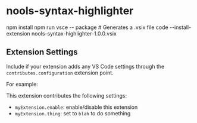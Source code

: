 # nools-syntax-highlighter

npm install
npm run vsce -- package  # Generates a .vsix file
code --install-extension nools-syntax-highlighter-1.0.0.vsix


## Extension Settings

Include if your extension adds any VS Code settings through the `contributes.configuration` extension point.

For example:

This extension contributes the following settings:

* `myExtension.enable`: enable/disable this extension
* `myExtension.thing`: set to `blah` to do something


